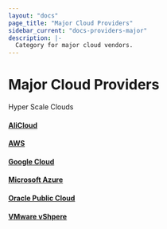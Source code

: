 ```yaml
---
layout: "docs"
page_title: "Major Cloud Providers"
sidebar_current: "docs-providers-major"
description: |-
  Category for major cloud vendors.
---
```


# Major Cloud Providers

Hyper Scale Clouds


#### [AliCloud](/docs/providers/alicloud/index.html)
#### [AWS](/docs/providers/aws/index.html)
#### [Google Cloud](/docs/providers/google/index.html)
#### [Microsoft Azure](/docs/providers/azurerm/index.html)
#### [Oracle Public Cloud](/docs/providers/opc/index.html)
#### [VMware vShpere](/docs/providers/vshpere/index.html)
